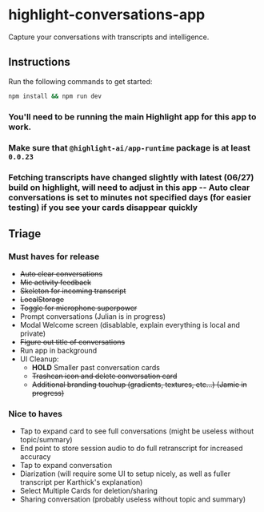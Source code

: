 # highlight-conversations-app

Capture your conversations with transcripts and intelligence.

## Instructions

Run the following commands to get started:

```bash
npm install && npm run dev
```

### You'll need to be running the main Highlight app for this app to work.
### Make sure that `@highlight-ai/app-runtime` package is at least `0.0.23`
### Fetching transcripts have changed slightly with latest (06/27) build on highlight, will need to adjust in this app -- Auto clear conversations is set to minutes not specified days (for easier testing) if you see your cards disappear quickly

## Triage

### Must haves for release

- ~~Auto clear conversations~~
- ~~Mic activity feedback~~
- ~~Skeleton for incoming transcript~~
- ~~LocalStorage~~
- ~~Toggle for microphone superpower~~
- Prompt conversations (Julian is in progress)
- Modal Welcome screen (disablable, explain everything is local and private)
- ~~Figure out title of conversations~~
- Run app in background
- UI Cleanup:
  - **HOLD** Smaller past conversation cards
  - ~~Trashcan icon and delete conversation card~~
  - ~~Additional branding touchup (gradients, textures, etc...) (Jamie in progress)~~

### Nice to haves

- Tap to expand card to see full conversations (might be useless without topic/summary)
- End point to store session audio to do full retranscript for increased accuracy
- Tap to expand conversation
- Diarization (will require some UI to setup nicely, as well as fuller transcript per Karthick's explanation)
- Select Multiple Cards for deletion/sharing
- Sharing conversation (probably useless without topic and summary)
